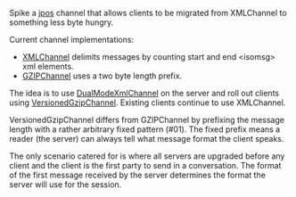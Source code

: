 Spike a [jpos](http://jpos.org) channel that allows clients to be migrated from XMLChannel to something less byte hungry.

Current channel implementations:

* [XMLChannel](https://github.com/jpos/jPOS/blob/master/jpos/src/main/java/org/jpos/iso/channel/XMLChannel.java) delimits messages by counting start and end &lt;isomsg&gt; xml elements.
* [GZIPChannel](https://github.com/jpos/jPOS/blob/master/jpos/src/main/java/org/jpos/iso/channel/GZIPChannel.java) uses a two byte length prefix.

The idea is to use [DualModeXmlChannel](https://github.com/wcurrie/jpos-dual-mode-channel/blob/master/src/main/java/x/DualModeXmlChannel.java) on the server and roll out clients using [VersionedGzipChannel](https://github.com/wcurrie/jpos-dual-mode-channel/blob/master/src/main/java/x/VersionedGzipChannel.java). Existing clients continue to use XMLChannel.

VersionedGzipChannel differs from GZIPChannel by prefixing the message length with a rather arbitrary fixed pattern (#01). The fixed prefix means a reader (the server) can always tell what message format the client speaks.

The only scenario catered for is where all servers are upgraded before any client and the client is the first party to send in a conversation. The format of the first message received by the server determines the format the server will use for the session.
